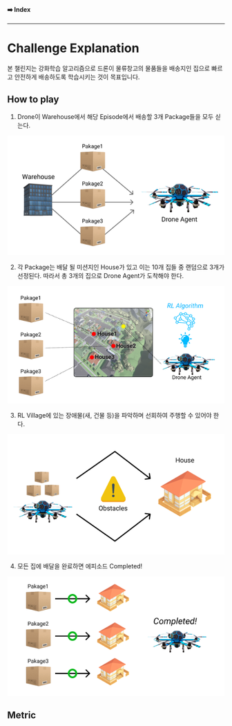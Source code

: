 #### ➡️ Index


---

# Challenge Explanation

본 챌린지는 강화학습 알고리즘으로 드론이 물류창고의 물품들을 배송지인 집으로 빠르고 안전하게 배송하도록 학습시키는 것이 목표입니다.

## How to play

1. Drone이 Warehouse에서 해당 Episode에서 배송할 3개 Package들을 모두 싣는다.

![](../images/play1.png)

2. 각 Package는 배달 될 미션지인 House가 있고 이는 10개 집들 중 랜덤으로 3개가 선정된다. 따라서 총 3개의 집으로 Drone Agent가 도착해야 한다. 

![](../images/play2.png)

3. RL Village에 있는 장애물(새, 건물 등)을 파악하며 선회하여 주행할 수 있어야 한다.

![](../images/play3.png)

4. 모든 집에 배달을 완료하면 에피소드 Completed!

![](../images/play4.png)

## Metric